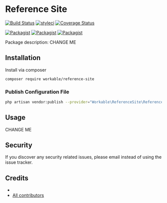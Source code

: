 # Reference Site

[![Build Status](https://travis-ci.org/workable/reference-site.svg?branch=master)](https://travis-ci.org/workable/reference-site)
[![styleci](https://styleci.io/repos/CHANGEME/shield)](https://styleci.io/repos/CHANGEME)
[![Coverage Status](https://coveralls.io/repos/github/workable/reference-site/badge.svg?branch=master)](https://coveralls.io/github/workable/reference-site?branch=master)

[![Packagist](https://img.shields.io/packagist/v/workable/reference-site.svg)](https://packagist.org/packages/workable/reference-site)
[![Packagist](https://poser.pugx.org/workable/reference-site/d/total.svg)](https://packagist.org/packages/workable/reference-site)
[![Packagist](https://img.shields.io/packagist/l/workable/reference-site.svg)](https://packagist.org/packages/workable/reference-site)

Package description: CHANGE ME

## Installation

Install via composer
```bash
composer require workable/reference-site
```

### Publish Configuration File

```bash
php artisan vendor:publish --provider="Workable\ReferenceSite\ReferenceSiteServiceProvider" --tag="config"
```

## Usage

CHANGE ME

## Security

If you discover any security related issues, please email 
instead of using the issue tracker.

## Credits

- [](https://github.com/workable/reference-site)
- [All contributors](https://github.com/workable/reference-site/graphs/contributors)
